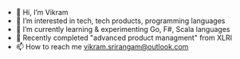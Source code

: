 - 👋 Hi, I’m Vikram
- 👀 I’m interested in tech, tech products, programming languages
- 🌱 I’m currently learning & experimenting Go, F#, Scala languages
- 🌱 Recently completed "advanced product managment" from XLRI
- 📫 How to reach me [vikram.srirangam@outlook.com](mailto://vikram.srirangam@outlook.com)

<!---
srirangamv/srirangamv is a ✨ special ✨ repository because its `README.md` (this file) appears on your GitHub profile.
You can click the Preview link to take a look at your changes.
--->
